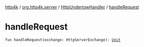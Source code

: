 [http4k](../../index.md) / [org.http4k.server](../index.md) / [HttpUndertowHandler](index.md) / [handleRequest](./handle-request.md)

# handleRequest

`fun handleRequest(exchange: HttpServerExchange): `[`Unit`](https://kotlinlang.org/api/latest/jvm/stdlib/kotlin/-unit/index.html)